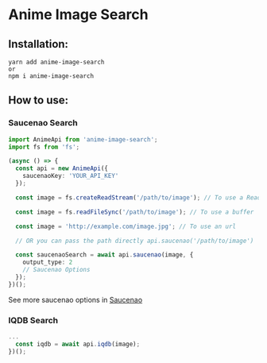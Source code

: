 # Anime Image Search

## Installation:

```
yarn add anime-image-search
or
npm i anime-image-search
```

## How to use:

### Saucenao Search

```ts
import AnimeApi from 'anime-image-search';
import fs from 'fs';

(async () => {
  const api = new AnimeApi({
    saucenaoKey: 'YOUR_API_KEY'
  });

  const image = fs.createReadStream('/path/to/image'); // To use a ReadStream

  const image = fs.readFileSync('/path/to/image'); // To use a buffer

  const image = 'http://example.com/image.jpg'; // To use an url

  // OR you can pass the path directly api.saucenao('/path/to/image')

  const saucenaoSearch = await api.saucenao(image, {
    output_type: 2
    // Saucenao Options
  });
})();
```

See more saucenao options in [Saucenao](https://saucenao.com/user.php?page=search-api)

### IQDB Search

```ts
...
  const iqdb = await api.iqdb(image);
})();
```
